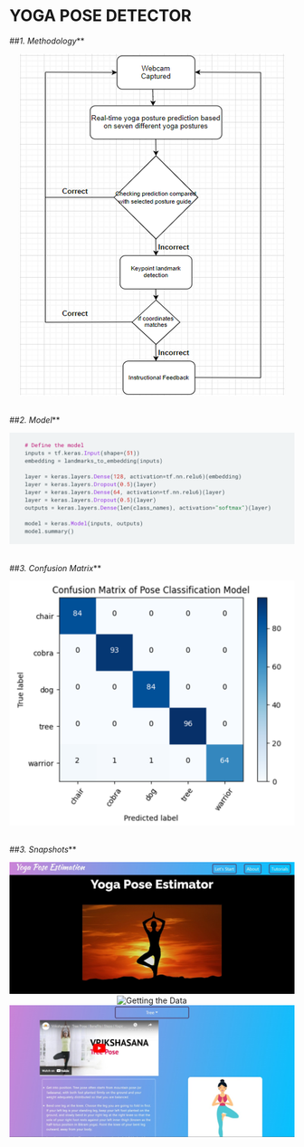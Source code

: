 # **YOGA POSE DETECTOR**
    
##_1. Methodology_**
<div align='center'>
  <img src='./media/Picture 1.png' alt='Getting the Data' />
</div><br>

##_2. Model_**
<div align='center'>
  <img src='./media/model.png' alt='Getting the Data' />
</div><br>


 ##_3. Confusion Matrix_**
<div align='center'>
  <img src='./media/confusion matrix.png' alt='Getting the Data' />
</div><br>                                  


##_3. Snapshots_**
<div align='center'>
  <img src='./media/WhatsApp Image 2022-12-18 at 9.36.17 PM.jpeg' alt='Getting the Data' />
   <img src='./media/Screenshot 2022-12-20 at 12.33.23 PM.jpeg' alt='Getting the Data' />
    <img src='./media/poses2.jpeg' alt='Getting the Data' />    
</div><br> 
